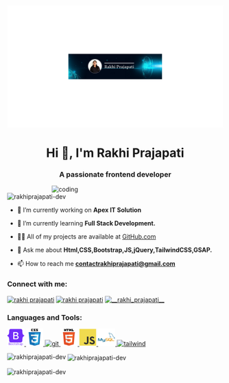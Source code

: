 ![logo](https://github.com/RakhiPrajapati-DEV/RakhiPrajapati-DEV/blob/main/Rakhi%20Prajapati%20(1).png) 
<h1 align="center">Hi 👋, I'm Rakhi Prajapati</h1>
<h3 align="center">A passionate frontend developer</h3>

<img alt="coding" align="right" width="400" src="https://camo.githubusercontent.com/0667c5b95670fa92e44480b094f5e8a000c10695d4e1a4be800c8fe343b9590a/68747470733a2f2f70726f6772616d6d696e67696e73696465722e636f6d2f77702d636f6e74656e742f75706c6f6164732f323032332f31302f746563686965732e676966">

<p align="left"> <img src="https://komarev.com/ghpvc/?username=rakhiprajapati-dev&label=Profile%20views&color=0e75b6&style=flat" alt="rakhiprajapati-dev" /> </p>

- 🔭 I’m currently working on **Apex IT Solution**

- 🌱 I’m currently learning **Full Stack Development.**

- 👨‍💻 All of my projects are available at [GitHub.com](GitHub.com)

- 💬 Ask me about **Html,CSS,Bootstrap,JS,jQuery,TailwindCSS,GSAP.**

- 📫 How to reach me **contactrakhiprajapati@gmail.com**

<h3 align="left">Connect with me:</h3>
<p align="left">
<a href="https://linkedin.com/in/rakhi prajapati" target="blank"><img align="center" src="https://raw.githubusercontent.com/rahuldkjain/github-profile-readme-generator/master/src/images/icons/Social/linked-in-alt.svg" alt="rakhi prajapati" height="30" width="40" /></a>
<a href="https://fb.com/rakhi prajapati" target="blank"><img align="center" src="https://raw.githubusercontent.com/rahuldkjain/github-profile-readme-generator/master/src/images/icons/Social/facebook.svg" alt="rakhi prajapati" height="30" width="40" /></a>
<a href="https://instagram.com/__rakhi_prajapati__" target="blank"><img align="center" src="https://raw.githubusercontent.com/rahuldkjain/github-profile-readme-generator/master/src/images/icons/Social/instagram.svg" alt="__rakhi_prajapati__" height="30" width="40" /></a>
</p>

<h3 align="left">Languages and Tools:</h3>
<p align="left"> <a href="https://getbootstrap.com" target="_blank" rel="noreferrer"> <img src="https://raw.githubusercontent.com/devicons/devicon/master/icons/bootstrap/bootstrap-plain-wordmark.svg" alt="bootstrap" width="40" height="40"/> </a> <a href="https://www.w3schools.com/css/" target="_blank" rel="noreferrer"> <img src="https://raw.githubusercontent.com/devicons/devicon/master/icons/css3/css3-original-wordmark.svg" alt="css3" width="40" height="40"/> </a> <a href="https://git-scm.com/" target="_blank" rel="noreferrer"> <img src="https://www.vectorlogo.zone/logos/git-scm/git-scm-icon.svg" alt="git" width="40" height="40"/> </a> <a href="https://www.w3.org/html/" target="_blank" rel="noreferrer"> <img src="https://raw.githubusercontent.com/devicons/devicon/master/icons/html5/html5-original-wordmark.svg" alt="html5" width="40" height="40"/> </a> <a href="https://developer.mozilla.org/en-US/docs/Web/JavaScript" target="_blank" rel="noreferrer"> <img src="https://raw.githubusercontent.com/devicons/devicon/master/icons/javascript/javascript-original.svg" alt="javascript" width="40" height="40"/> </a> <a href="https://www.mysql.com/" target="_blank" rel="noreferrer"> <img src="https://raw.githubusercontent.com/devicons/devicon/master/icons/mysql/mysql-original-wordmark.svg" alt="mysql" width="40" height="40"/> </a> <a href="https://tailwindcss.com/" target="_blank" rel="noreferrer"> <img src="https://www.vectorlogo.zone/logos/tailwindcss/tailwindcss-icon.svg" alt="tailwind" width="40" height="40"/> </a> </p>

<p><img align="left" src="https://github-readme-stats.vercel.app/api/top-langs?username=rakhiprajapati-dev&show_icons=true&locale=en&layout=compact" alt="rakhiprajapati-dev" /></p>

<p>&nbsp;<img align="center" src="https://github-readme-stats.vercel.app/api?username=rakhiprajapati-dev&show_icons=true&locale=en" alt="rakhiprajapati-dev" /></p>

<p><img align="center" src="https://github-readme-streak-stats.herokuapp.com/?user=rakhiprajapati-dev&" alt="rakhiprajapati-dev" /></p>


